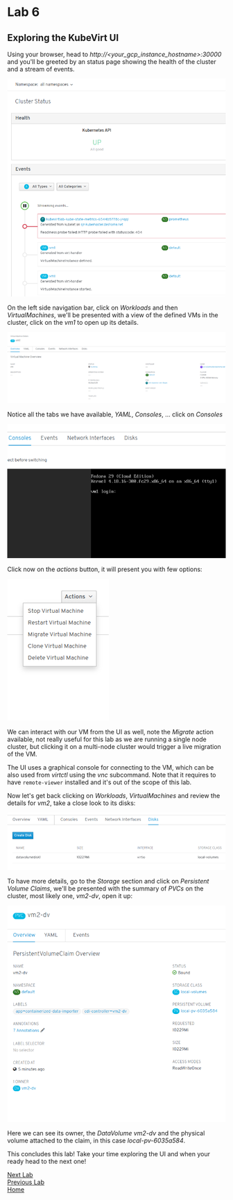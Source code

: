 # Lab 6

## Exploring the KubeVirt UI

Using your browser, head to *http://<your_gcp_instance_hostname>:30000* and you'll be greeted by an status page showing the health of the cluster and a stream of events.

![Cluster status page](images/kwebui-01.png)

On the left side navigation bar, click on *Workloads* and then *VirtualMachines*, we'll be presented with a view of the defined VMs in the cluster, click on the *vm1* to open up its details.

![VM1 details](images/kwebui-02.png)

Notice all the tabs we have available, *YAML*, *Consoles*, ... click on *Consoles*

![VM1 VNC Console](images/kwebui-03.png)

Click now on the *actions* button, it will present you with few options:

![VM actions](images/kwebui-04.png)

We can interact with our VM from the UI as well, note the *Migrate* action available, not really useful for this lab as we are running a single node cluster, but clicking it on a multi-node cluster would trigger a live migration of the VM.

The UI uses a graphical console for connecting to the VM, which can be also used from *virtctl* using the *vnc* subcommand. Note that it requires to have `remote-viewer` installed and it's out of the scope of this lab.

Now let's get back clicking on *Workloads*, *VirtualMachines* and review the details for *vm2*, take a close look to its disks:

![VM2 storage details](images/kwebui-05.png)

To have more details, go to the *Storage* section and click on *Persistent Volume Claims*, we'll be presented with the summary of *PVCs* on the cluster, most likely one, *vm2-dv*, open it up:

![vm2-dv details](images/kwebui-06.png)

Here we can see its owner, the *DataVolume vm2-dv* and the physical volume attached to the claim, in this case *local-pv-6035a584*.


This concludes this lab! Take your time exploring the UI and when your ready head to the next one!

[Next Lab](../lab7/lab7.md)\
[Previous Lab](../lab5/lab5.md)\
[Home](../../README.md)
